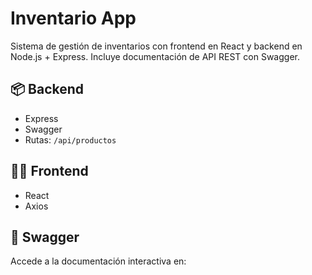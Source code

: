 # Inventario App

Sistema de gestión de inventarios con frontend en React y backend en Node.js + Express. Incluye documentación de API REST con Swagger.

## 📦 Backend

- Express
- Swagger
- Rutas: `/api/productos`

## 🧑‍🎨 Frontend

- React
- Axios

## 🧪 Swagger

Accede a la documentación interactiva en:

